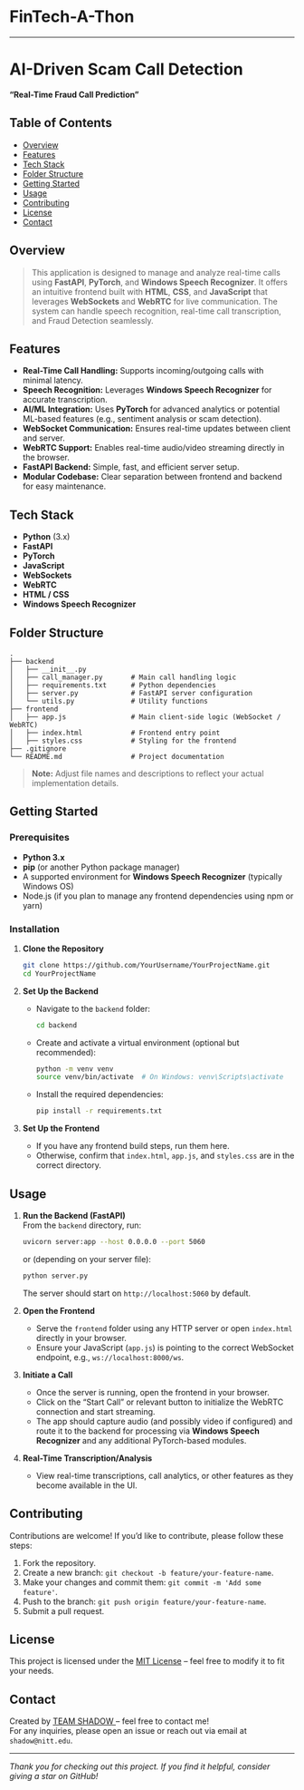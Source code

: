 # FinTech-A-Thon
---

# AI-Driven Scam Call Detection 
**“Real-Time Fraud Call Prediction”**

## Table of Contents
- [Overview](#overview)  
- [Features](#features)  
- [Tech Stack](#tech-stack)  
- [Folder Structure](#folder-structure)  
- [Getting Started](#getting-started)  
- [Usage](#usage)  
- [Contributing](#contributing)  
- [License](#license)  
- [Contact](#contact)

## Overview

> This application is designed to manage and analyze real-time calls using **FastAPI**, **PyTorch**, and **Windows Speech Recognizer**. It offers an intuitive frontend built with **HTML**, **CSS**, and **JavaScript** that leverages **WebSockets** and **WebRTC** for live communication. The system can handle speech recognition, real-time call transcription, and Fraud Detection seamlessly.

## Features
- **Real-Time Call Handling:** Supports incoming/outgoing calls with minimal latency.  
- **Speech Recognition:** Leverages **Windows Speech Recognizer** for accurate transcription.  
- **AI/ML Integration:** Uses **PyTorch** for advanced analytics or potential ML-based features (e.g., sentiment analysis or scam detection).  
- **WebSocket Communication:** Ensures real-time updates between client and server.  
- **WebRTC Support:** Enables real-time audio/video streaming directly in the browser.  
- **FastAPI Backend:** Simple, fast, and efficient server setup.  
- **Modular Codebase:** Clear separation between frontend and backend for easy maintenance.

## Tech Stack
- **Python** (3.x)  
- **FastAPI**  
- **PyTorch**  
- **JavaScript**  
- **WebSockets**  
- **WebRTC**  
- **HTML / CSS**  
- **Windows Speech Recognizer**  

## Folder Structure

```
.
├── backend
│   ├── __init__.py
│   ├── call_manager.py       # Main call handling logic
│   ├── requirements.txt      # Python dependencies
│   ├── server.py             # FastAPI server configuration
│   └── utils.py              # Utility functions
├── frontend
│   ├── app.js                # Main client-side logic (WebSocket / WebRTC)
│   ├── index.html            # Frontend entry point
│   ├── styles.css            # Styling for the frontend
├── .gitignore
└── README.md                 # Project documentation
```

> **Note:** Adjust file names and descriptions to reflect your actual implementation details.

## Getting Started

### Prerequisites
- **Python 3.x**  
- **pip** (or another Python package manager)  
- A supported environment for **Windows Speech Recognizer** (typically Windows OS)  
- Node.js (if you plan to manage any frontend dependencies using npm or yarn)

### Installation

1. **Clone the Repository**  
   ```bash
   git clone https://github.com/YourUsername/YourProjectName.git
   cd YourProjectName
   ```

2. **Set Up the Backend**  
   - Navigate to the `backend` folder:  
     ```bash
     cd backend
     ```
   - Create and activate a virtual environment (optional but recommended):  
     ```bash
     python -m venv venv
     source venv/bin/activate  # On Windows: venv\Scripts\activate
     ```
   - Install the required dependencies:  
     ```bash
     pip install -r requirements.txt
     ```

3. **Set Up the Frontend**  
   - If you have any frontend build steps, run them here.  
   - Otherwise, confirm that `index.html`, `app.js`, and `styles.css` are in the correct directory.

## Usage

1. **Run the Backend (FastAPI)**  
   From the `backend` directory, run:
   ```bash
   uvicorn server:app --host 0.0.0.0 --port 5060
   ```
   or (depending on your server file):
   ```bash
   python server.py
   ```
   The server should start on `http://localhost:5060` by default.

2. **Open the Frontend**  
   - Serve the `frontend` folder using any HTTP server or open `index.html` directly in your browser.  
   - Ensure your JavaScript (`app.js`) is pointing to the correct WebSocket endpoint, e.g., `ws://localhost:8000/ws`.

3. **Initiate a Call**  
   - Once the server is running, open the frontend in your browser.  
   - Click on the “Start Call” or relevant button to initialize the WebRTC connection and start streaming.  
   - The app should capture audio (and possibly video if configured) and route it to the backend for processing via **Windows Speech Recognizer** and any additional PyTorch-based modules.

4. **Real-Time Transcription/Analysis**  
   - View real-time transcriptions, call analytics, or other features as they become available in the UI.

## Contributing
Contributions are welcome! If you’d like to contribute, please follow these steps:
1. Fork the repository.  
2. Create a new branch: `git checkout -b feature/your-feature-name`.  
3. Make your changes and commit them: `git commit -m 'Add some feature'`.  
4. Push to the branch: `git push origin feature/your-feature-name`.  
5. Submit a pull request.

## License
This project is licensed under the [MIT License](LICENSE) – feel free to modify it to fit your needs.

## Contact
Created by [ TEAM SHADOW ](https://github.com/SuryaSekharSingh) – feel free to contact me!  
For any inquiries, please open an issue or reach out via email at `shadow@nitt.edu`.

---

*Thank you for checking out this project. If you find it helpful, consider giving a star on GitHub!*
